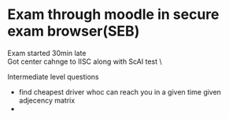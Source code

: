 Exam through moodle in secure exam browser(SEB)
=
Exam started 30min late \
Got center cahnge to IISC along with ScAI test \

Intermediate level questions

- find cheapest driver whoc can reach you in a given time given adjecency matrix
- 
